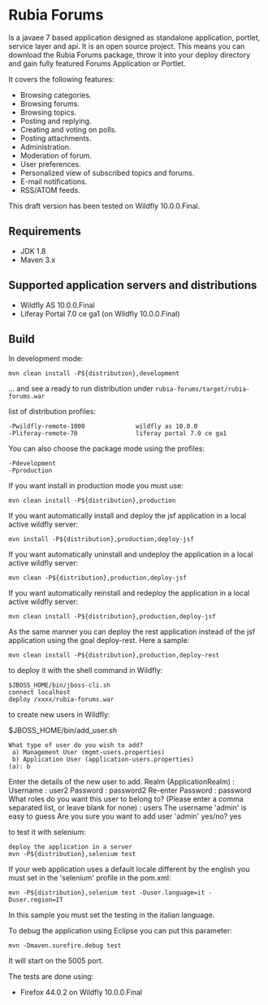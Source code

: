 Rubia Forums
=============
Is a javaee 7 based application designed as standalone application, portlet, service layer and api.
It is an open source project. This means you can download the Rubia Forums package, throw it into your deploy directory and gain fully featured Forums Application or Portlet.

It covers the following features:

- Browsing categories.
- Browsing forums.
- Browsing topics.
- Posting and replying.
- Creating and voting on polls.
- Posting attachments.
- Administration.
- Moderation of forum.
- User preferences.
- Personalized view of subscribed topics and forums.
- E-mail notifications.
- RSS/ATOM feeds.

This draft version has been tested on Wildfly 10.0.0.Final.

Requirements
------------

- JDK 1.8
- Maven 3.x

Supported application servers and distributions
------------

- Wildfly AS 10.0.0.Final
- Liferay Portal 7.0 ce ga1 (on Wildfly 10.0.0.Final)


Build
-----

In development mode:

    mvn clean install -P${distribution},development

... and see a ready to run distribution under `rubia-forums/target/rubia-forums.war`

list of distribution profiles:

    -Pwildfly-remote-1000              wildfly as 10.0.0
    -Pliferay-remote-70                liferay portal 7.0 ce ga1

You can also choose the package mode using the profiles:

    -Pdevelopment
    -Pproduction
    
If you want install in production mode you must use:

    mvn clean install -P${distribution},production
    
If you want automatically install and deploy the jsf application in a local active wildfly server:

    mvn install -P${distribution},production,deploy-jsf
    
If you want automatically uninstall and undeploy the application in a local active wildfly server:

    mvn clean -P${distribution},production,deploy-jsf
    
If you want automatically reinstall and redeploy the application in a local active wildfly server:

    mvn clean install -P${distribution},production,deploy-jsf
    
As the same manner you can deploy the rest application instead of the jsf application using the goal deploy-rest. Here a sample:

    mvn clean install -P${distribution},production,deploy-rest

to deploy it with the shell command in Wildfly:

    $JBOSS_HOME/bin/jboss-cli.sh
    connect localhost
    deploy /xxxx/rubia-forums.war
   
 to create new users in Wildfly:

$JBOSS_HOME/bin/add_user.sh

    What type of user do you wish to add? 
     a) Management User (mgmt-users.properties) 
     b) Application User (application-users.properties)
    (a): b

Enter the details of the new user to add.
Realm (ApplicationRealm) : 
Username : user2
Password : password2
Re-enter Password : password
What roles do you want this user to belong to? (Please enter a comma separated list, or leave blank for none) : users
The username 'admin' is easy to guess
Are you sure you want to add user 'admin' yes/no? yes


to test it with selenium:

    deploy the application in a server
    mvn -P${distribution},selenium test

If your web application uses a default locale different by the english you must set in the 'selenium' profile in the pom.xml:

	mvn -P${distribution},selenium test -Duser.language=it -Duser.region=IT
		
In this sample you must set the testing in the italian language.

To debug the application using Eclipse you can put this parameter:

    mvn -Dmaven.surefire.debug test

It will start on the 5005 port.

The tests are done using:

- Firefox 44.0.2 on Wildfly 10.0.0.Final

